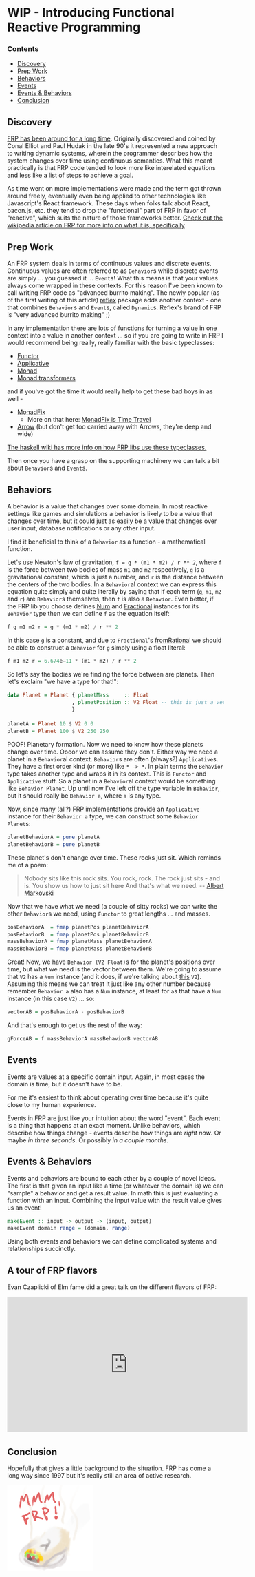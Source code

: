 # WIP - Introducing Functional Reactive Programming

### Contents
- [Discovery](#discovery)
- [Prep Work](#prep-work)
- [Behaviors](#behaviors)
- [Events](#events)
- [Events & Behaviors](#events__behaviors)
- [Conclusion](#conclusion)

## Discovery

[FRP has been around for a long time](http://conal.net/papers/icfp97/). Originally discovered and coined by Conal Elliot
and Paul Hudak in the late 90's it represented a new approach to writing dynamic systems, wherein the programmer describes
how the system changes over time using continuous semantics. What this meant practically is that FRP code tended to look
more like interelated equations and less like a list of steps to achieve a goal.

As time went on more implementations were made and the term got thrown around freely, eventually even being applied to
other technologies like Javascript's React framework. These days when folks talk about React, bacon.js,
etc. they tend to drop the "functional" part of FRP in favor of "reactive", which suits the nature of those frameworks
better. [Check out the wikipedia article on FRP for more info on what it is, specifically](https://en.wikipedia.org/wiki/Functional_reactive_programming)

## Prep Work

An FRP system deals in terms of continuous values and discrete events. Continuous values are often referred to as `Behavior`s
while discrete events are simply ... you guessed it ... `Event`s! What this means is that your values always come
wrapped in these contexts. For this reason I've been known to call writing FRP code as "advanced burrito making".
The newly popular (as of the first writing of this article) [reflex](http://hackage.haskell.org/package/reflex) package adds another context - one that
combines `Behavior`s and `Event`s, called `Dynamic`s. Reflex's brand of FRP is "very advanced burrito making" ;)

In any implementation there are lots of functions for turning a value in one context into a value in
another context ... so if you are going to write in FRP I would recommend being really, really familiar with the basic
typeclasses:

* [Functor](https://wiki.haskell.org/Typeclassopedia#Functor)
* [Applicative](https://wiki.haskell.org/Typeclassopedia#Applicative)
* [Monad](https://wiki.haskell.org/Typeclassopedia#Monad)
* [Monad transformers](https://wiki.haskell.org/Typeclassopedia#Monad_transformers)

and if you've got the time it would really help to get these bad boys in as well -

* [MonadFix](https://wiki.haskell.org/Typeclassopedia#MonadFix)
  - More on that here: [MonadFix is Time Travel](http://elvishjerricco.github.io/2017/08/22/monadfix-is-time-travel.html)
* [Arrow](https://wiki.haskell.org/Typeclassopedia#Arrow) (but don't get too carried away with Arrows, they're deep and wide)

[The haskell wiki has more info on how FRP libs use these typeclasses.](https://wiki.haskell.org/Functional_Reactive_Programming)

Then once you have a grasp on the supporting machinery we can talk a bit about `Behavior`s and `Event`s.

## Behaviors

A behavior is a value that changes over some domain. In most reactive settings like games and simulations a behavior
is likely to be a value that changes over time, but it could just as easily be a value that changes over user input,
database notifications or any other input.

I find it beneficial to think of a `Behavior` as a function - a mathematical function.

Let's use Newton's law of gravitation, `f = g * (m1 * m2) / r ** 2`, where `f` is the force
between two bodies of mass `m1` and `m2` respectively, `g` is a gravitational constant, which is just a number, and
`r` is the distance between the centers of the two bodies. In a `Behavior`al context we can express this equation
quite simply and quite literally by saying that if each term (`g`, `m1`, `m2` and `r`) are `Behavior`s themselves,
then `f` is also a `Behavior`. Even better, if the FRP lib you choose defines [Num](http://hackage.haskell.org/package/base-4.10.0.0/docs/Prelude.html#t:Num) and [Fractional](http://hackage.haskell.org/package/base-4.10.0.0/docs/Prelude.html#t:Fractional)
instances for its `Behavior` type then we can define `f` as the equation itself:

```haskell
f g m1 m2 r = g * (m1 * m2) / r ** 2
```
In this case `g` is a constant, and due to `Fractional`'s [fromRational](http://hackage.haskell.org/package/base-4.10.0.0/docs/Prelude.html#v:fromRational)
we should be able to construct a `Behavior` for `g` simply using a float literal:

```haskell
f m1 m2 r = 6.674e−11 * (m1 * m2) / r ** 2
```

So let's say the bodies we're finding the force between are planets. Then let's exclaim "we have a type for that!":
```haskell
data Planet = Planet { planetMass     :: Float
                     , planetPosition :: V2 Float -- this is just a vector like (Float, Float), see the linear package
                     }

planetA = Planet 10 $ V2 0 0
planetB = Planet 100 $ V2 250 250
```

POOF! Planetary formation. Now we need to know how these planets change over time. Oooor we can assume they don't.
Either way we need a planet in a `Behavior`al context. `Behavior`s are often (always?) `Applicative`s. They have
a first order kind (or more) like `* -> *`. In plain terms the `Behavior` type takes another type and wraps it in
its context. This is `Functor` and `Applicative` stuff. So a planet in a `Behavior`al context would be something
like `Behavior Planet`. Up until now I've left off the type variable in `Behavior`, but it should really be
`Behavior a`, where `a` is any type.

Now, since many (all?) FRP implementations provide an `Applicative` instance for their `Behavior a` type, we can construct
some `Behavior Planet`s:

```haskell
planetBehaviorA = pure planetA
planetBehaviorB = pure planetB
```

These planet's don't change over time. These rocks just sit. Which reminds me of a poem:

> Nobody sits like this rock sits.
> You rock, rock.
> The rock just sits - and is.
> You show us how to just sit here
> And that's what we need.
> -- [Albert Markovski](https://www.youtube.com/watch?v=_i8-t5biK10)

Now that we have what we need (a couple of sitty rocks) we can write the other `Behavior`s we need, using
`Functor` to great lengths ... and masses.

```haskell
posBehaviorA  = fmap planetPos planetBehaviorA
posBehaviorB  = fmap planetPos planetBehaviorB
massBehaviorA = fmap planetMass planetBehaviorA
massBehaviorB = fmap planetMass planetBehaviorB
```

Great! Now, we have `Behavior (V2 Float)`s for the planet's positions over time, but what we need is the
vector between them. We're going to assume that `V2` has a `Num` instance (and it does, if we're talking
about [this](http://hackage.haskell.org/package/linear-1.20.7/docs/Linear-V2.html) `V2`). Assuming this
means we can treat it just like any other number because remember `Behavior a` also has a `Num` instance,
at least for `a`s that have a `Num` instance (in this case `V2`) ... so:

```haskell
vectorAB = posBehaviorA - posBehaviorB
```

And that's enough to get us the rest of the way:

```haskell
gForceAB = f massBehaviorA massBehaviorB vectorAB
```

## Events

Events are values at a specific domain input. Again, in most cases the domain is time, but it doesn't have to
be.

For me it's easiest to think about operating over time because it's quite close to my human experience.

Events in FRP are just like your intuition about the word "event". Each event is a thing that happens at an
exact moment. Unlike behaviors, which describe how things change - events describe how things are *right now*.
Or maybe *in three seconds*. Or possibly *in a couple months*.

## Events & Behaviors

Events and behaviors are bound to each other by a couple of novel ideas. The first is that given an input like
a time (or whatever the domain is) we can "sample" a behavior and get a result value. In math this is just
evaluating a function with an input. Combining the input value with the result value gives us an event!

```haskell
makeEvent :: input -> output -> (input, output)
makeEvent domain range = (domain, range)
```

Using both events and behaviors we can define complicated systems and relationships succinctly.

## A tour of FRP flavors
Evan Czaplicki of Elm fame did a great talk on the different flavors of FRP:

<iframe width="560" height="315" src="https://www.youtube.com/embed/Agu6jipKfYw" frameborder="0" allowfullscreen></iframe>

## Conclusion
Hopefully that gives a little background to the situation. FRP has come a long way since 1997 but it's really still
an area of active research.

![advanced burrito making](../img/frp-burrito.png "really very advanced burrito making")
